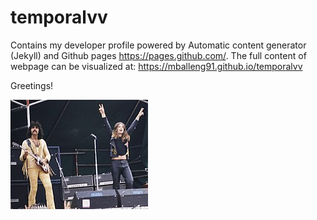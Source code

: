 # temporalvv

Contains my developer profile powered by Automatic content generator (Jekyll)
and Github pages https://pages.github.com/. The full content of webpage
can be visualized at: https://mballeng91.github.io/temporalvv

Greetings!

![alt text](220px-BlackSabbath19720012200.sized.jpg)
